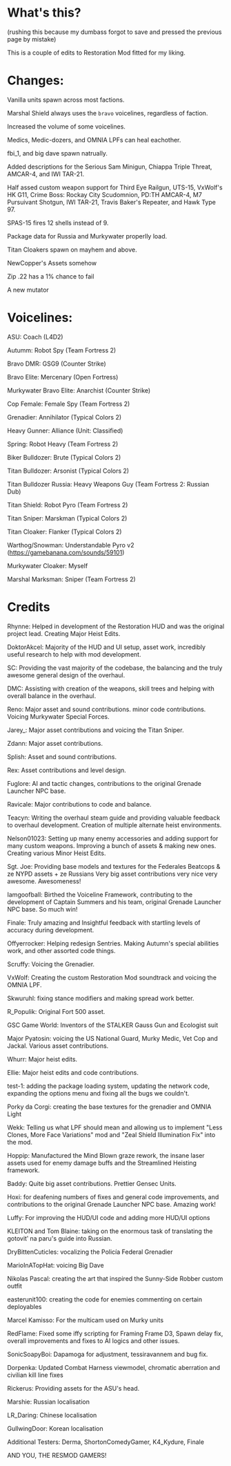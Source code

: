 # What's this?

(rushing this because my dumbass forgot to save and pressed the previous page by mistake)

This is a couple of edits to Restoration Mod fitted for my liking.

# Changes:

Vanilla units spawn across most factions.

Marshal Shield always uses the `bravo` voicelines, regardless of faction.

Increased the volume of some voicelines.

Medics, Medic-dozers, and OMNIA LPFs can heal eachother.

fbi_1, and big dave spawn natrually.

Added descriptions for the Serious Sam Minigun, Chiappa Triple Threat, AMCAR-4, and IWI TAR-21.

Half assed custom weapon support for Third Eye Railgun, UTS-15, VxWolf's HK G11, Crime Boss: Rockay City Scudomnion, PD:TH AMCAR-4, M7 Pursuivant Shotgun, IWI TAR-21, Travis Baker's Repeater, and Hawk Type 97.

SPAS-15 fires 12 shells instead of 9.

Package data for Russia and Murkywater properlly load.

Titan Cloakers spawn on mayhem and above.

NewCopper's Assets somehow

Zip .22 has a 1% chance to fail

A new mutator

# Voicelines:

ASU: Coach (L4D2)

Autumm: Robot Spy (Team Fortress 2)

Bravo DMR: GSG9 (Counter Strike)

Bravo Elite: Mercenary (Open Fortress)

Murkywater Bravo Elite: Anarchist (Counter Strike)

Cop Female: Female Spy (Team Fortress 2)

Grenadier: Annihilator (Typical Colors 2)

Heavy Gunner: Alliance (Unit: Classified)

Spring: Robot Heavy (Team Fortress 2)

Biker Bulldozer: Brute (Typical Colors 2)

Titan Bulldozer: Arsonist (Typical Colors 2)

Titan Bulldozer Russia: Heavy Weapons Guy (Team Fortress 2: Russian Dub)

Titan Shield: Robot Pyro (Team Fortress 2)

Titan Sniper: Marskman (Typical Colors 2)

Titan Cloaker: Flanker (Typical Colors 2)

Warthog/Snowman: Understandable Pyro v2 (https://gamebanana.com/sounds/59101)

Murkywater Cloaker: Myself

Marshal Marksman: Sniper (Team Fortress 2)

# Credits

Rhynne: Helped in development of the Restoration HUD and was the original project lead. Creating Major Heist Edits.

DoktorAkcel: Majority of the HUD and UI setup, asset work, incredibly useful research to help with mod development.

SC: Providing the vast majority of the codebase, the balancing and the truly awesome general design of the overhaul.

DMC: Assisting with creation of the weapons, skill trees and helping with overall balance in the overhaul.

Reno: Major asset and sound contributions. minor code contributions. Voicing Murkywater Special Forces.

Jarey_: Major asset contributions and voicing the Titan Sniper.

Zdann: Major asset contributions.

Splish: Asset and sound contributions.

Rex: Asset contributions and level design.

Fuglore: AI and tactic changes, contributions to the original Grenade Launcher NPC base. 

Ravicale: Major contributions to code and balance.

Teacyn: Writing the overhaul steam guide and providing valuable feedback to overhaul development. Creation of multiple alternate heist environments.

Nelson01023: Setting up many enemy accessories and adding support for many custom weapons. Improving a bunch of assets & making new ones. Creating various Minor Heist Edits.

Sgt. Joe: Providing base models and textures for the Federales Beatcops & ze NYPD assets + ze Russians Very big asset contributions very nice very awesome. Awesomeness!

Iamgoofball: Birthed the Voiceline Framework, contributing to the development of Captain Summers and his team, original Grenade Launcher NPC base. So much win!

Finale: Truly amazing and Insightful feedback with startling levels of accuracy during development.

Offyerrocker: Helping redesign Sentries. Making Autumn's special abilities work, and other assorted code things.

Scruffy: Voicing the Grenadier.

VxWolf: Creating the custom Restoration Mod soundtrack and voicing the OMNIA LPF.

Skwuruhl: fixing stance modifiers and making spread work better.

R_Populik: Original Fort 500 asset.

GSC Game World: Inventors of the STALKER Gauss Gun and Ecologist suit

Major Pyatosin: voicing the US National Guard, Murky Medic, Vet Cop and Jackal. Various asset contributions.

Whurr: Major heist edits.

Ellie: Major heist edits and code contributions.

test-1: adding the package loading system, updating the network code, expanding the options menu and fixing all the bugs we couldn't.

Porky da Corgi: creating the base textures for the grenadier and OMNIA Light

Wekk: Telling us what LPF should mean and allowing us to implement "Less Clones, More Face Variations" mod and "Zeal Shield Illumination Fix" into the mod.

Hoppip: Manufactured the Mind Blown graze rework, the insane laser assets used for enemy damage buffs and the Streamlined Heisting framework. 

Baddy: Quite big asset contributions. Prettier Gensec Units.

Hoxi: for deafening numbers of fixes and general code improvements, and contributions to the original Grenade Launcher NPC base. Amazing work!

Luffy: For improving the HUD/UI code and adding more HUD/UI options

KLEITON and Tom Blaine: taking on the enormous task of translating the gotovitʹ na paru's guide into Russian.

DryBittenCuticles: vocalizing the Policía Federal Grenadier

MarioInATopHat: voicing Big Dave

Nikolas Pascal: creating the art that inspired the Sunny-Side Robber custom outfit

easterunit100: creating the code for enemies commenting on certain deployables

Marcel Kamisso: For the multicam used on Murky units

RedFlame: Fixed some iffy scripting for Framing Frame D3, Spawn delay fix, overall improvements and fixes to AI logics and other issues. 

SonicSoapyBoi: Dapamoga for adjustment, tessiravannem and bug fix.

Dorpenka: Updated Combat Harness viewmodel, chromatic aberration and civilian kill line fixes

Rickerus: Providing assets for the ASU's head.

Marshie: Russian localisation

LR_Daring: Chinese localisation

GullwingDoor: Korean localisation

Additional Testers: Derma, ShortonComedyGamer, K4_Kydure, Finale

AND YOU, THE RESMOD GAMERS!
